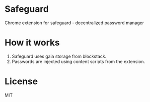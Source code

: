 # Safeguard

Chrome extension for safeguard - decentralized password manager

# How it works

1. Safeguard uses gaia storage from blockstack. 
2. Passwords are injected using content scripts from the extension. 


# License

MIT
